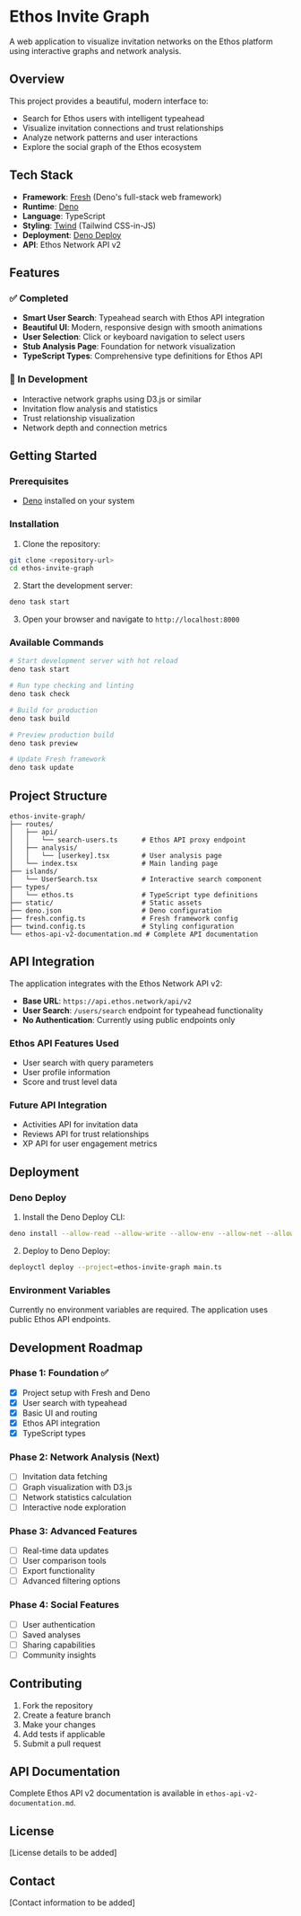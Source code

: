 # Ethos Invite Graph

A web application to visualize invitation networks on the Ethos platform using interactive graphs and network analysis.

## Overview

This project provides a beautiful, modern interface to:
- Search for Ethos users with intelligent typeahead
- Visualize invitation connections and trust relationships
- Analyze network patterns and user interactions
- Explore the social graph of the Ethos ecosystem

## Tech Stack

- **Framework**: [Fresh](https://fresh.deno.dev/) (Deno's full-stack web framework)
- **Runtime**: [Deno](https://deno.land/)
- **Language**: TypeScript
- **Styling**: [Twind](https://twind.dev/) (Tailwind CSS-in-JS)
- **Deployment**: [Deno Deploy](https://deno.com/deploy)
- **API**: Ethos Network API v2

## Features

### ✅ Completed
- **Smart User Search**: Typeahead search with Ethos API integration
- **Beautiful UI**: Modern, responsive design with smooth animations
- **User Selection**: Click or keyboard navigation to select users
- **Stub Analysis Page**: Foundation for network visualization
- **TypeScript Types**: Comprehensive type definitions for Ethos API

### 🚧 In Development
- Interactive network graphs using D3.js or similar
- Invitation flow analysis and statistics
- Trust relationship visualization
- Network depth and connection metrics

## Getting Started

### Prerequisites
- [Deno](https://deno.land/manual/getting_started/installation) installed on your system

### Installation

1. Clone the repository:
```bash
git clone <repository-url>
cd ethos-invite-graph
```

2. Start the development server:
```bash
deno task start
```

3. Open your browser and navigate to `http://localhost:8000`

### Available Commands

```bash
# Start development server with hot reload
deno task start

# Run type checking and linting
deno task check

# Build for production
deno task build

# Preview production build
deno task preview

# Update Fresh framework
deno task update
```

## Project Structure

```
ethos-invite-graph/
├── routes/
│   ├── api/
│   │   └── search-users.ts      # Ethos API proxy endpoint
│   ├── analysis/
│   │   └── [userkey].tsx        # User analysis page
│   └── index.tsx                # Main landing page
├── islands/
│   └── UserSearch.tsx           # Interactive search component
├── types/
│   └── ethos.ts                 # TypeScript type definitions
├── static/                      # Static assets
├── deno.json                    # Deno configuration
├── fresh.config.ts              # Fresh framework config
├── twind.config.ts              # Styling configuration
└── ethos-api-v2-documentation.md # Complete API documentation
```

## API Integration

The application integrates with the Ethos Network API v2:

- **Base URL**: `https://api.ethos.network/api/v2`
- **User Search**: `/users/search` endpoint for typeahead functionality
- **No Authentication**: Currently using public endpoints only

### Ethos API Features Used
- User search with query parameters
- User profile information
- Score and trust level data

### Future API Integration
- Activities API for invitation data
- Reviews API for trust relationships
- XP API for user engagement metrics

## Deployment

### Deno Deploy

1. Install the Deno Deploy CLI:
```bash
deno install --allow-read --allow-write --allow-env --allow-net --allow-run --no-check -r -f https://deno.land/x/deploy/deployctl.ts
```

2. Deploy to Deno Deploy:
```bash
deployctl deploy --project=ethos-invite-graph main.ts
```

### Environment Variables

Currently no environment variables are required. The application uses public Ethos API endpoints.

## Development Roadmap

### Phase 1: Foundation ✅
- [x] Project setup with Fresh and Deno
- [x] User search with typeahead
- [x] Basic UI and routing
- [x] Ethos API integration
- [x] TypeScript types

### Phase 2: Network Analysis (Next)
- [ ] Invitation data fetching
- [ ] Graph visualization with D3.js
- [ ] Network statistics calculation
- [ ] Interactive node exploration

### Phase 3: Advanced Features
- [ ] Real-time data updates
- [ ] User comparison tools
- [ ] Export functionality
- [ ] Advanced filtering options

### Phase 4: Social Features
- [ ] User authentication
- [ ] Saved analyses
- [ ] Sharing capabilities
- [ ] Community insights

## Contributing

1. Fork the repository
2. Create a feature branch
3. Make your changes
4. Add tests if applicable
5. Submit a pull request

## API Documentation

Complete Ethos API v2 documentation is available in `ethos-api-v2-documentation.md`.

## License

[License details to be added]

## Contact

[Contact information to be added] 